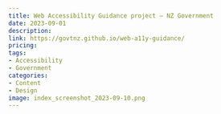 ```yaml
---
title: Web Accessibility Guidance project — NZ Government
date: 2023-09-01
description: 
link: https://govtnz.github.io/web-a11y-guidance/
pricing: 
tags: 
- Accessibility
- Government
categories: 
- Content
- Design
image: index_screenshot_2023-09-10.png
---
```

